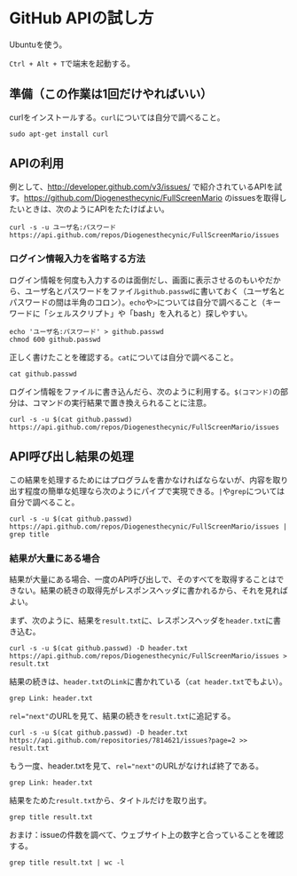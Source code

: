 # GitHub APIの試し方

Ubuntuを使う。

`Ctrl + Alt + T`で端末を起動する。

## 準備（この作業は1回だけやればいい）

curlをインストールする。`curl`については自分で調べること。

```
sudo apt-get install curl
```

## APIの利用

例として、http://developer.github.com/v3/issues/ で紹介されているAPIを試す。https://github.com/Diogenesthecynic/FullScreenMario のissuesを取得したいときは、次のようにAPIをたたけばよい。

```
curl -s -u ユーザ名:パスワード https://api.github.com/repos/Diogenesthecynic/FullScreenMario/issues
```

### ログイン情報入力を省略する方法

ログイン情報を何度も入力するのは面倒だし、画面に表示させるのもいやだから、ユーザ名とパスワードをファイル`github.passwd`に書いておく（ユーザ名とパスワードの間は半角のコロン）。`echo`や`>`については自分で調べること（キーワードに「シェルスクリプト」や「bash」を入れると）探しやすい。

```
echo 'ユーザ名:パスワード' > github.passwd
chmod 600 github.passwd
```

正しく書けたことを確認する。`cat`については自分で調べること。

```
cat github.passwd
```

ログイン情報をファイルに書き込んだら、次のように利用する。`$(コマンド)`の部分は、コマンドの実行結果で置き換えられることに注意。

```
curl -s -u $(cat github.passwd) https://api.github.com/repos/Diogenesthecynic/FullScreenMario/issues
```

## API呼び出し結果の処理

この結果を処理するためにはプログラムを書かなければならないが、内容を取り出す程度の簡単な処理なら次のようにパイプで実現できる。`|`や`grep`については自分で調べること。

```
curl -s -u $(cat github.passwd) https://api.github.com/repos/Diogenesthecynic/FullScreenMario/issues | grep title
```

### 結果が大量にある場合

結果が大量にある場合、一度のAPI呼び出しで、そのすべてを取得することはできない。結果の続きの取得先がレスポンスヘッダに書かれるから、それを見ればよい。

まず、次のように、結果を`result.txt`に、レスポンスヘッダを`header.txt`に書き込む。

```
curl -s -u $(cat github.passwd) -D header.txt https://api.github.com/repos/Diogenesthecynic/FullScreenMario/issues > result.txt
```

結果の続きは、`header.txt`の`Link`に書かれている（`cat header.txt`でもよい）。

```
grep Link: header.txt
```

`rel="next"`のURLを見て、結果の続きを`result.txt`に追記する。

```
curl -s -u $(cat github.passwd) -D header.txt https://api.github.com/repositories/7814621/issues?page=2 >> result.txt
```

もう一度、header.txtを見て、`rel="next"`のURLがなければ終了である。

```
grep Link: header.txt
```

結果をためた`result.txt`から、タイトルだけを取り出す。

```
grep title result.txt
```

おまけ：issueの件数を調べて、ウェブサイト上の数字と合っていることを確認する。

```
grep title result.txt | wc -l
```
